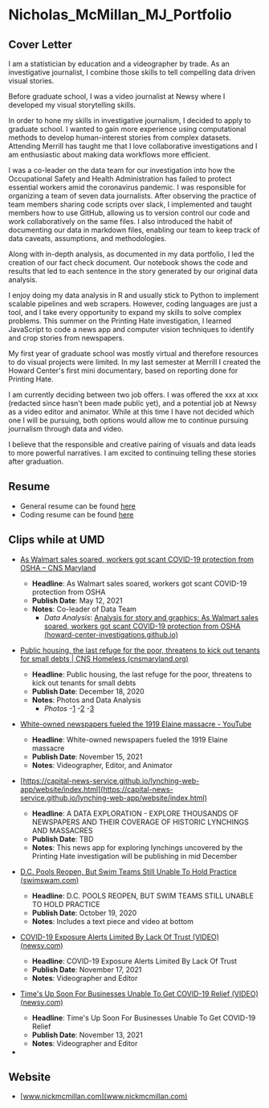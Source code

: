 # Nicholas_McMillan_MJ_Portfolio

## Cover Letter
I am a statistician by education and a videographer by trade. As an investigative journalist, I combine those skills to tell compelling data driven visual stories.

Before graduate school, I was a video journalist at Newsy where I developed my visual storytelling skills. 

In order to hone my skills in investigative journalism, I decided to apply to graduate school. I wanted to gain more experience using computational methods to develop human-interest stories from complex datasets. Attending Merrill has taught me that I love collaborative investigations and I am enthusiastic about making data workflows more efficient. 

I was a co-leader on the data team for our investigation into how the Occupational Safety and Health Administration has failed to protect essential workers amid the coronavirus pandemic. I was responsible for organizing a team of seven data journalists. After observing the practice of team members sharing code scripts over slack, I implemented and taught members how to use GitHub, allowing us to version control our code and work collaboratively on the same files. I also introduced the habit of documenting our data in markdown files, enabling our team to keep track of data caveats, assumptions, and methodologies.

Along with in-depth analysis, as documented in my data portfolio, I led the creation of our fact check document. Our notebook shows the code and results that led to each sentence in the story generated by our original data analysis. 

I enjoy doing my data analysis in R and usually stick to Python to implement scalable pipelines and web scrapers. However, coding languages are just a tool, and I take every opportunity to expand my skills to solve complex problems. This summer on the Printing Hate investigation, I learned JavaScript to code a news app and computer vision techniques to identify and crop stories from newspapers. 

My first year of graduate school was mostly virtual and therefore resources to do visual projects were limited. In my last semester at Merrill I created the Howard Center's first mini documentary, based on reporting done for Printing Hate. 

I am currently deciding between two job offers. I was offered the xxx at xxx (redacted since hasn't been made public yet), and a potential job at Newsy as a video editor and animator. While at this time I have not decided which one I will be pursuing, both options would allow me to continue pursuing journalism through data and video. 

I believe that the responsible and creative pairing of visuals and data leads to more powerful narratives. I am excited to continuing telling these stories after graduation.

## Resume

- General resume can be found [here](https://github.com/ndmvisuals/data_journalism_portfolio/blob/main/resume/nick_mcmillan_resume.pdf)
- Coding resume can be found [here](https://github.com/ndmvisuals/data_journalism_portfolio)

## Clips while at UMD
- [As Walmart sales soared, workers got scant COVID-19 protection from OSHA – CNS Maryland](https://cnsmaryland.org/2021/05/12/as-walmart-sales-soared-workers-got-scant-covid-19-protection-from-osha/)
	- **Headline**: As Walmart sales soared, workers got scant COVID-19 protection from OSHA 
	- **Publish Date**: May 12, 2021
	- **Notes**:  Co-leader of Data Team
		- *Data Analysis*: [Analysis for story and graphics: As Walmart sales soared, workers got scant COVID-19 protection from OSHA (howard-center-investigations.github.io)](https://howard-center-investigations.github.io/essential_and_exposed/osha_walmart/index.html)

- [Public housing, the last refuge for the poor, threatens to kick out tenants for small debts | CNS Homeless (cnsmaryland.org)](https://homeless.cnsmaryland.org/2020/12/15/public-housing-evictions/)
	- **Headline**: Public housing, the last refuge for the poor, threatens to kick out tenants for small debts 
	- **Publish Date**: December 18, 2020
	- **Notes**: Photos and Data Analysis
		- *Photos*
			-[1](https://homeless.cnsmaryland.org/wp-content/uploads/2020/12/tawna-thomas-1536x1024.jpg)
			-[2](https://homeless.cnsmaryland.org/wp-content/uploads/2020/12/margaret-szabo-2-1536x1024.jpg)
			-[3](https://homeless.cnsmaryland.org/wp-content/uploads/2020/12/kandise-norris-1536x949.jpg)
			
- [White-owned newspapers fueled the 1919 Elaine massacre - YouTube](https://www.youtube.com/watch?v=t5dwfbmb328&t=6s)
	- **Headline**: White-owned newspapers fueled the 1919 Elaine massacre
	- **Publish Date**: November 15, 2021
	- **Notes**: Videographer, Editor, and Animator

- [https://capital-news-service.github.io/lynching-web-app/website/index.html](https://capital-news-service.github.io/lynching-web-app/website/index.html)
	- **Headline**: A DATA EXPLORATION - EXPLORE THOUSANDS OF NEWSPAPERS AND THEIR COVERAGE OF HISTORIC LYNCHINGS AND MASSACRES
	- **Publish Date**: TBD
	- **Notes**: This news app for exploring lynchings uncovered by the Printing Hate investigation will be publishing in mid December

- [D.C. Pools Reopen, But Swim Teams Still Unable To Hold Practice (swimswam.com)](https://swimswam.com/d-c-pools-reopen-but-swim-teams-still-unable-to-hold-practice/)
	- **Headline**: D.C. POOLS REOPEN, BUT SWIM TEAMS STILL UNABLE TO HOLD PRACTICE
	- **Publish Date**: October 19, 2020
	- **Notes**: Includes a text piece and video at bottom
- [COVID-19 Exposure Alerts Limited By Lack Of Trust (VIDEO) (newsy.com)](https://www.newsy.com/stories/covid-19-exposure-alerts-limited-by-lack-of-trust/)
	- **Headline**: COVID-19 Exposure Alerts Limited By Lack Of Trust
	- **Publish Date**: November 17, 2021
	- **Notes**: Videographer and Editor

- [Time's Up Soon For Businesses Unable To Get COVID-19 Relief (VIDEO) (newsy.com)](https://www.newsy.com/stories/time-s-up-soon-for-businesses-unable-to-get-covid-19-relief/)
	- **Headline**: Time's Up Soon For Businesses Unable To Get COVID-19 Relief 
	- **Publish Date**: November 13, 2021
	- **Notes**: Videographer and Editor

- 

## Website
- [www.nickmcmillan.com](www.nickmcmillan.com)


